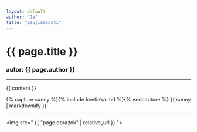 ```yaml
---
layout: default
author: "Ja"
title: "Zaujimavosti"
---
```


<h1> {{ page.title }} </h1>
<h3> autor: {{ page.author }} </h3>
<hr />

{{ content }}

{% capture sunny %}{% include kvetinka.md %}{% endcapture %}
{{ sunny | markdownify }}

<hr />

<img src=" {{ "page.obrazok" | relative_url }} ">


